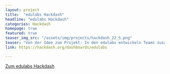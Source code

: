 ```yaml
---
layout: project
title:  "edulabs Hackdash"
headline: "edulabs Hackdash"
categories: Hackdash
homepage: true
featured: true
teaser_img_src: "/assets/img/projects/hackdash_22_5.png"
teaser: "Von der Idee zum Projekt: In den edulabs entwickeln Teams zusammen Projekte für zeitgemäße Bildung. Projektideen sammeln wir zuerst im edulabs Hackdash. Hat sich eine Arbeitsgruppe gefunden, wird diese sowie das Vorhaben im Folgenden aufgeführt."
link: https://hackdash.org/dashboards/edulabs

---
```


<a href="https://hackdash.org/dashboards/edulabs">Zum edulabs Hackdash</a>

